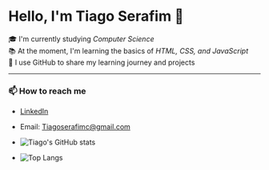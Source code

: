 #  Hello, I'm Tiago Serafim 👋

🎓 I'm currently studying *Computer Science*   
📚 At the moment, I'm learning the basics of *HTML, CSS, and JavaScript*  
🚀 I use GitHub to share my learning journey and projects  

---

### 📫 How to reach me
- [LinkedIn](https://www.linkedin.com/public-profile/settings?lipi=urn%3Ali%3Apage%3Ad_flagship3_profile_self_edit_contact-info%3BYemtIjdcQ06byBD6aSIRoA%3D%3D)
- Email: Tiagoserafimc@gmail.com

- ![Tiago's GitHub stats](https://github-readme-stats.vercel.app/api?username=Tiagoseraf1m&show_icons=true&theme=radical)
- ![Top Langs](https://github-readme-stats.vercel.app/api/top-langs/?username=Tiagoseraf1m&layout=compact&theme=radical)
